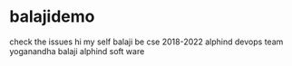 # balajidemo
check the issues 
hi my self balaji
be cse 
2018-2022
alphind
devops team 
yoganandha
balaji
alphind soft ware
